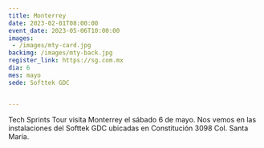 ```yaml
---
title: Monterrey
date: 2023-02-01T08:00:00
event_date: 2023-05-06T10:00:00
images:
 - /images/mty-card.jpg
backimg: /images/mty-back.jpg
register_link: https://sg.com.mx
dia: 6
mes: mayo
sede: Softtek GDC


---
```


Tech Sprints Tour visita Monterrey el sábado 6 de mayo. Nos vemos en las instalaciones del Softtek GDC ubicadas en Constitución 3098 Col. Santa María.